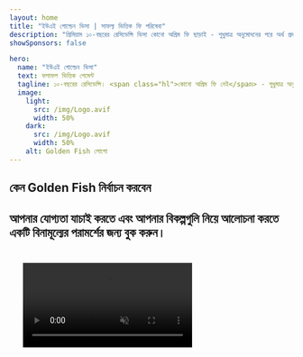 ```yaml
---
layout: home
title: "ইউএই গোল্ডেন ভিসা | সাফল্য ভিত্তিক ফি পরিষেবা"
description: "প্রিমিয়াম ১০-বছরের রেসিডেন্সি ভিসা কোনো অগ্রিম ফি ছাড়াই - শুধুমাত্র অনুমোদনের পরে অর্থ প্রদান করুন। সম্পূর্ণ আবেদন ব্যবস্থাপনা ৯৮% সাফল্যের হার সহ। বিনামূল্যে নবায়ন পরিষেবা, শুধুমাত্র সরকারি ফি।"
showSponsors: false

hero:
  name: "ইউএই গোল্ডেন ভিসা"
  text: ফলাফল ভিত্তিক পেমেন্ট
  tagline: ১০-বছরের রেসিডেন্সি। <span class="hl">কোনো অগ্রিম ফি নেই</span> - শুধুমাত্র অনুমোদনের পর অর্থ প্রদান। ৯৮% সাফল্যের হার।
  image:
    light:
      src: /img/Logo.avif
      width: 50%
    dark:
      src: /img/Logo.avif
      width: 50%
    alt: Golden Fish লোগো
---
```


<FeatureCards :features="[
  {
    title: 'ইউএই গোল্ডেন ভিসার সুবিধাসমূহ',
    items: [
      '১০-বছরের বৈধতা যা যোগ্যতার শর্তাবলী বজায় রেখে নবায়নযোগ্য',
      '**প্রতি ৬ মাসে ইউএই-তে প্রবেশের প্রয়োজন নেই**',
      '১০০% ব্যবসায়িক মালিকানার অনুমতি',
      'পরিবারের সদস্য এবং অসীমিত গৃহকর্মীদের স্পনসর করার সুযোগ',
      '২৫ বছর বয়স পর্যন্ত সন্তানদের স্পনসরশিপ',
      'পিতামাতার স্পনসরশিপ অন্তর্ভুক্ত',
      'কোনো স্পনসর বা নিয়োগকর্তার প্রয়োজন নেই'
    ],
    linkText: 'আরও জানুন',
    link: '../../company-registration/golden-visa#key-benefits-of-the-uae-golden-visa',
    icon: {
      light: '/img/iStock-1785818081.avif',
      dark: '/img/iStock-1203821481.avif',
      alt: 'ভিসা পরিষেবা',
      width: '100%'
    }
  },
  {
    title: 'কিভাবে ইউএই গোল্ডেন ভিসা পাবেন',
    items: [
      'ইউএই প্রপার্টিতে ২ মিলিয়ন এইইডি বিনিয়োগ',
      'ইউএই ইনভেস্টমেন্ট ফান্ডে ২ মিলিয়ন এইইডি জমা',
      '২ মিলিয়ন এইইডি মূলধনের ব্যবসা',
      'বার্ষিক ২৫০,০০০ এইইডি এফটিএ অবদান',
      'দক্ষ পেশাজীবী',
      'প্রতিভাবান ব্যক্তিত্ব'
    ],
    linkText: 'আরও জানুন',
    link: '../../company-registration/golden-visa#uae-golden-visa-eligibility-and-requirements',
    icon: {
      light: '/img/iStock-1333000394.avif',
      dark: '/img/iStock-584576538.avif',
      alt: 'ভিসা পরিষেবা',
      width: '10%'
    }
  },
  {
    title: 'গোল্ডেন ভিসা প্রক্রিয়া',
    bullet: '✓',
    items: [
      'প্রাথমিক যোগ্যতা মূল্যায়ন',
      'ডকুমেন্ট প্রস্তুতি এবং যাচাইকরণ',
      'মেডিকেল পরীক্ষা এবং বায়োমেট্রিক্স',
      'আবেদন জমা এবং প্রক্রিয়াকরণ',
      'এমিরেটস আইডি এবং ভিসা ইস্যু',
      'পারিবারিক ভিসা স্পনসরশিপ (ঐচ্ছিক)'
    ],
    linkText: 'আরও জানুন',
    link: '../../company-registration/golden-visa#uae-golden-visa-application-process',
    icon: {
      light: '/img/ILONMASKID.webp',
      dark: '/img/ILONMASKID.webp',
      alt: 'ভিসা পরিষেবা',
      width: '100%'
    }
  }
]" />

## কেন Golden Fish নির্বাচন করবেন

<BenefitsList :features="[
  {
    icon: '💰',
    title: 'সাফল্য-ভিত্তিক ফি',
    text: '**আপনার Golden Visa অনুমোদিত না হওয়া পর্যন্ত কোন পেমেন্ট নেই।** সম্পূর্ণ স্বচ্ছতা এবং কোন গোপন খরচ নেই।'
  },
  {
    icon: '📈',
    title: 'প্রমাণিত সাফল্যের হার',
    text: 'আমাদের প্রিমিয়াম প্রসেসিংয়ের মাধ্যমে শত শত Golden Visa ইস্যু করা হয়েছে যার সফলতার হার ৯৮%।'
  },
  {
    icon: '📋',
    title: 'সম্পূর্ণ ব্যবস্থাপনা',
    text: 'ডকুমেন্টেশন থেকে ভিসা ইস্যু পর্যন্ত সম্পূর্ণ প্রক্রিয়া, সকল বিষয়ে যত্নশীল পরিচালনা।'
  },
  {
    icon: '👨‍💼',
    title: 'স্থানীয় UAE বিশেষজ্ঞতা',
    text: 'দুবাইয়ে নিবেদিত বিশেষজ্ঞরা প্রক্রিয়ার প্রতিটি ধাপে দক্ষ পরামর্শ প্রদান করে।'
  },
  {
    icon: '🔍',
    title: 'প্রিমিয়াম প্রসেসিং',
    text: 'কর্তৃপক্ষের সাথে সরাসরি যোগাযোগ এবং দ্রুত অনুমোদনের জন্য ফাস্ট-ট্র্যাক চ্যানেল।'
  },
  {
    icon: '🔄',
    title: 'নবায়ন সহায়তা',
    text: '**শূন্য এজেন্সি ফি** সহ বিনামূল্যে ভিসা নবায়ন সহায়তা - শুধুমাত্র সরকারি চার্জ প্রযোজ্য।'
  }
]" />

## আপনার যোগ্যতা যাচাই করতে এবং আপনার বিকল্পগুলি নিয়ে আলোচনা করতে একটি বিনামূল্যের পরামর্শের জন্য বুক করুন।

<video  autoplay muted playsinline style="padding: 24px" >
  <source src="/img/iStock-2185912341.mp4" type="video/mp4">
</video>

<ContactFormModalNav buttonText="বিনামূল্যে পরামর্শ পান" formStyle="display: block; margin: 1rem auto;"/>

<!-- <ImageGrid :images="[
  { src: '/img/ILONMASKID.webp', href: './immigration.md', alt: 'ইউএই ইমিগ্রেশন' },
  { src: '/img/ILONMASKID.webp', href: './immigration.md', alt: 'ইউএই ইমিগ্রেশন' },
]"/> -->